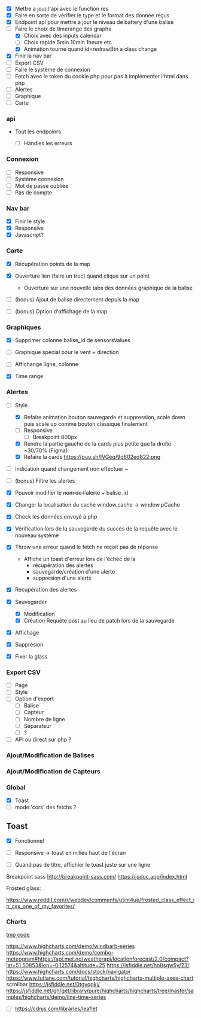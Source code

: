 - [x] Mettre a jour l'api avec le function res
- [x] Faire en sorte de vérifier le type et le format des donnée reçus
- [x] Endpoint api pour mettre à jour le niveau de battery d'une balise
- [ ] Faire le choix de timerange des graphs
	- [x] Choix avec des inputs calendar
	- [ ] Choix rapide 5min 10min 1heure etc
	- [x] Animation tourne quand id=redrawBtn a class change
- [x] Finir la nav bar
- [ ] Export CSV
- [ ] Faire le système de connexion
- [ ] Fetch avec le token du cookie php pour pas à implémenter l'html dans php
- [ ] Alertes
- [ ] Graphique
- [ ] Carte

### api
-  Tout les endpoinrs
	- [ ] Handles les erreurs


### Connexion
- [ ] Responsive
- [ ] Système connexion
- [ ] Mot de passe oubliée
- [ ] Pas de compte

### Nav bar
- [x] Finir le style
- [x] Responsive
- [x] Javascript?
	
### Carte
- [x] Récupération points de la map
- [x] Ouverture lien (faire un truc) quand clique sur un point 
	- Ouverture sur une nouvelle tabs des données graphique de la balise
- [ ] (bonus) Ajout de balise directement depuis la map
- [ ] (bonus) Option d'affichage de la map


### Graphiques
- [x] Supprimer colonne balise_id de sensorsValues
- [ ] Graphique spécial pour le vent + direction
- [ ] Affichange ligne, colonne
- [x] Time range


### Alertes
- [ ] Style
	- [x] Refaire animation bouton sauvegarde et suppression, scale down puis scale up comme bouton classique finalement
	- [ ] Responsive
		- [ ] Breakpoint 800px
	- [x] Rendre la partie gauche de la cards plus petite que la droite ~30/70% (Figma)
	- [x] Refaire la cards https://puu.sh/IVGeq/9d602ed822.png
- [ ] Indication quand changement non effectuer ~
- [ ] (bonus) Filtre les alertes
- [x] Pouvoir modifier le ~~nom de l'alerte~~ + balise_id

- [x] Changer la localisation du cache  window.cache  -> window.pCache
- [x]  Check les données envoyé à php
- [x] Vérification lors de la sauvegarde du succès de la requête avec le nouveau système
- [x] Throw une erreur quand le fetch ne reçoit pas de réponse
	- Affiche un toast d'erreur lors de l'échec de la
		- récupération des alertes
		- sauvegarde/création d'une alerte
		- suppresion d'une alerts
- [x] Recupération des alertes
- [x] Sauvegarder
	- [x] Modification
	- [x] Création
		Requête post au lieu de patch lors de la sauvegarde
- [x] Affichage
- [x] Supprésion
- [x] Fixer la glass


### Export CSV
- [ ] Page
- [ ] Style
- [ ] Option d'export
	- [ ] Balise
	- [ ] Capteur
	- [ ] Nombre de ligne
	- [ ] Séparateur
	- [ ] ?
- [ ] API ou direct sur php ?

### Ajout/Modification de Balises
### Ajout/Modification de Capteurs

### Global
- [x] Toast
- [ ] mode:'cors' des fetchs ?

## Toast
- [x] Fonctionnel
- [ ] Responsive -> toast en milieu  haut de l'écran
- [ ] Quand pas de titre, affichier le toast juste sur une ligne


Breakpoint sass
http://breakpoint-sass.com/
https://jsdoc.app/index.html

Frosted glass:

https://www.reddit.com/r/webdev/comments/u5m4ue/frosted_class_effect_in_css_one_of_my_favorites/

### Charts

[tmp code](obsidian://open?vault=Monitoring%20pesquiers&file=tmp)
	
https://www.highcharts.com/demo/windbarb-series
https://www.highcharts.com/demo/combo-meteogram#https://api.met.no/weatherapi/locationforecast/2.0/compact?lat=51.50853&lon=-0.12574&altitude=25
https://jsfiddle.net/hn8sgw5y/23/
https://www.highcharts.com/docs/stock/navigator
https://www.tutlane.com/tutorial/highcharts/highcharts-multiple-axes-chart
scrollbar
https://jsfiddle.net/0tgyqqkj/
https://jsfiddle.net/gh/get/library/pure/highcharts/highcharts/tree/master/samples/highcharts/demo/line-time-series

- [ ] https://cdnjs.com/libraries/leaflet